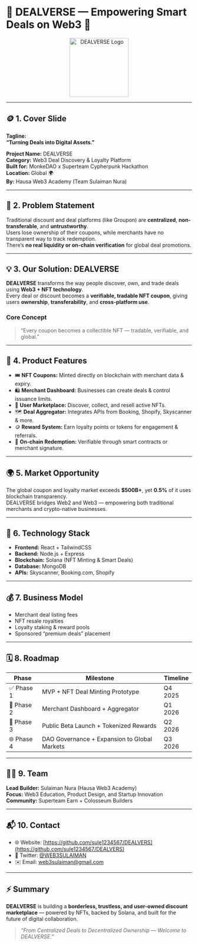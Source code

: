 # 🚀 DEALVERSE — Empowering Smart Deals on Web3 🔗

<p align="center">
  <img src="../file_000000007e786243b34607b5861872f4.png" alt="DEALVERSE Logo" width="160"/>
</p>

---

## 🪙 1. Cover Slide  
**Tagline:**  
**“Turning Deals into Digital Assets.”**

**Project Name:** DEALVERSE  
**Category:** Web3 Deal Discovery & Loyalty Platform  
**Built for:** MonkeDAO x Superteam Cypherpunk Hackathon  
**Location:** Global 🌍  
**By:** Hausa Web3 Academy (Team Sulaiman Nura)

---

## 💢 2. Problem Statement  
Traditional discount and deal platforms (like Groupon) are **centralized**, **non-transferable**, and **untrustworthy**.  
Users lose ownership of their coupons, while merchants have no transparent way to track redemption.  
There’s **no real liquidity or on-chain verification** for global deal promotions.

---

## 💡 3. Our Solution: DEALVERSE  
**DEALVERSE** transforms the way people discover, own, and trade deals using **Web3 + NFT technology**.  
Every deal or discount becomes a **verifiable, tradable NFT coupon**, giving users **ownership**, **transferability**, and **cross-platform use**.

### Core Concept  
> “Every coupon becomes a collectible NFT — tradable, verifiable, and global.”

---

## 🧩 4. Product Features  
- 🎟 **NFT Coupons:** Minted directly on blockchain with merchant data & expiry.  
- 🛍 **Merchant Dashboard:** Businesses can create deals & control issuance limits.  
- 👥 **User Marketplace:** Discover, collect, and resell active NFTs.  
- 🗺 **Deal Aggregator:** Integrates APIs from Booking, Shopify, Skyscanner & more.  
- 🪙 **Reward System:** Earn loyalty points or tokens for engagement & referrals.  
- 🔐 **On-chain Redemption:** Verifiable through smart contracts or merchant signature.  

---

## 🌍 5. Market Opportunity  
The global coupon and loyalty market exceeds **$500B+**, yet **0.5%** of it uses blockchain transparency.  
DEALVERSE bridges Web2 and Web3 — empowering both traditional merchants and crypto-native businesses.

---

## 🧠 6. Technology Stack  
- **Frontend:** React + TailwindCSS  
- **Backend:** Node.js + Express  
- **Blockchain:** Solana (NFT Minting & Smart Deals)  
- **Database:** MongoDB  
- **APIs:** Skyscanner, Booking.com, Shopify  

---

## 💰 7. Business Model  
- Merchant deal listing fees  
- NFT resale royalties  
- Loyalty staking & reward pools  
- Sponsored “premium deals” placement  

---

## 🗓 8. Roadmap  
| Phase | Milestone | Timeline |
|-------|------------|-----------|
| ✅ Phase 1 | MVP + NFT Deal Minting Prototype | Q4 2025 |
| 🚧 Phase 2 | Merchant Dashboard + Aggregator | Q1 2026 |
| 🚀 Phase 3 | Public Beta Launch + Tokenized Rewards | Q2 2026 |
| 🌐 Phase 4 | DAO Governance + Expansion to Global Markets | Q3 2026 |

---

## 🧑‍💻 9. Team  
**Lead Builder:** Sulaiman Nura (Hausa Web3 Academy)  
**Focus:** Web3 Education, Product Design, and Startup Innovation  
**Community:** Superteam Earn + Colosseum Builders  

---

## 📬 10. Contact  
- 🌐 Website: [https://github.com/sule1234567/DEALVERS](https://github.com/sule1234567/DEALVERS)  
- 🧵 Twitter: [@WEB3SULAIMAN](https://twitter.com/WEB3SULAIMAN)  
- ✉️ Email: web3sulaiman@gmail.com  

---

## ⚡ Summary  
**DEALVERSE** is building a **borderless, trustless, and user-owned discount marketplace** — powered by NFTs, backed by Solana, and built for the future of digital collaboration.

> *“From Centralized Deals to Decentralized Ownership — Welcome to DEALVERSE.”*
